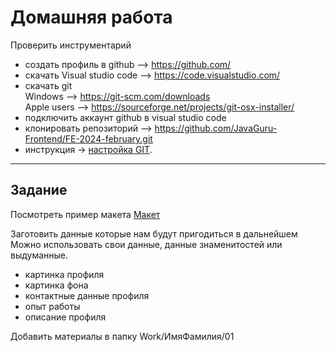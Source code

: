 # Домашняя работа
Проверить инструментарий 
- создать профиль в github    --> https://github.com/
- скачать Visual studio code  --> https://code.visualstudio.com/
- скачать git  
    Windows                   --> https://git-scm.com/downloads  
    Apple users               --> https://sourceforge.net/projects/git-osx-installer/
- подключить аккаунт github в visual studio code 
- клонировать репозиторий     --> https://github.com/JavaGuru-Frontend/FE-2024-february.git
- инструкция -> [настройка GIT](https://github.com/JavaGuru-Frontend/FE-2024-february/blob/main/Homeworks/01/01/git/git.md).
---

## Задание
Посмотреть пример макета
[Макет](https://www.figma.com/file/MhTXcZQwDlzHbKwe6aaXRT/Portfolio?type=design&mode=design&t=M5ozEIZJEleXJZQ5-0)   

Заготовить данные которые нам будут пригодиться в дальнейшем 
Можно использовать свои данные, данные знаменитостей или выдуманные.
- картинка профиля
- картинка фона
- контактные данные профиля
- опыт работы
- описание профиля

Добавить материалы в папку Work/ИмяФамилия/01
